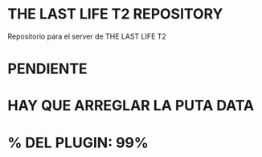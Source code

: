 # THE LAST LIFE T2 REPOSITORY
Repositorio para el server de THE LAST LIFE T2

# PENDIENTE 
# HAY QUE ARREGLAR LA PUTA DATA

# % DEL PLUGIN: 99%

